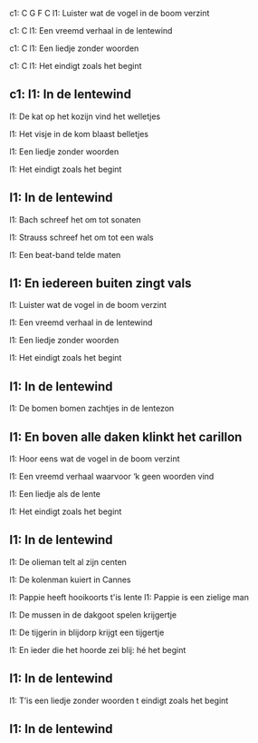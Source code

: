 
c1: C              G            F     C
l1: Luister wat de vogel in de boom  verzint

c1: C
l1: Een vreemd verhaal in de lentewind

c1: C
l1: Een liedje zonder woorden

c1: C
l1: Het eindigt zoals het begint

c1: 
l1: In de lentewind
---



l1: De kat op het kozijn vind het welletjes

l1: Het visje in de kom blaast belletjes

l1: Een liedje zonder woorden

l1: Het eindigt zoals het begint

l1: In de lentewind
---

l1:  Bach schreef het om tot sonaten

l1: Strauss schreef het om tot een wals

l1: Een beat-band telde maten

l1: En iedereen buiten zingt vals
---

l1: Luister wat de vogel in de boom verzint

l1: Een vreemd verhaal in de lentewind

l1: Een liedje zonder woorden

l1: Het eindigt zoals het begint

l1: In de lentewind
---

l1: De bomen bomen zachtjes in de lentezon

l1: En boven alle daken klinkt het carillon
---

l1: Hoor eens wat de vogel in de boom verzint

l1: Een vreemd verhaal waarvoor ‘k geen woorden vind

l1: Een liedje als de lente

l1: Het eindigt zoals het begint

l1: In de lentewind
---

l1: De olieman telt al zijn centen

l1: De kolenman kuiert in Cannes

l1: Pappie heeft hooikoorts t'is lente
l1: Pappie is een zielige man

l1: De mussen in de dakgoot spelen krijgertje

l1: De tijgerin in blijdorp krijgt een tijgertje

l1: En ieder die het hoorde zei blij: hé het begint

l1: In de lentewind
---

l1: T’is een liedje zonder woorden t eindigt zoals het begint

l1: In de lentewind
---
